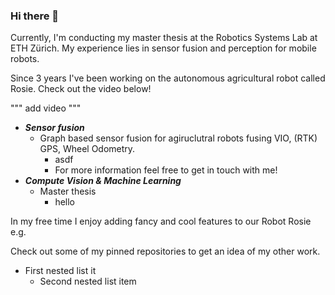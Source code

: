 ### Hi there 👋

Currently, I'm conducting my master thesis at the Robotics Systems Lab at ETH Zürich.
My experience lies in sensor fusion and perception for mobile robots.

Since 3 years I've been working on the autonomous agricultural robot called Rosie.
Check out the video below!

"""
add video
"""

  - ***Sensor fusion***
    - Graph based sensor fusion for agiruclutral robots fusing VIO, (RTK) GPS, Wheel Odometry.
      -  asdf
      -  For more information feel free to get in touch with me!
  - ***Compute Vision & Machine Learning***
    - Master thesis
      - hello 


In my free time I enjoy adding fancy and cool features to our Robot Rosie 
e.g. 

Check out some of my pinned repositories to get an idea of my other work.

   - First nested list it
     - Second nested list item


<!--
**lipascal123/lipascal123** is a ✨ _special_ ✨ repository because its `README.md` (this file) appears on your GitHub profile.

Here are some ideas to get you started:

- 🔭 I’m currently working on ...
- 🌱 I’m currently learning ...
- 👯 I’m looking to collaborate on ...
- 🤔 I’m looking for help with ...
- 💬 Ask me about ...
- 📫 How to reach me: ...
- 😄 Pronouns: ...
- ⚡ Fun fact: ...
-->
